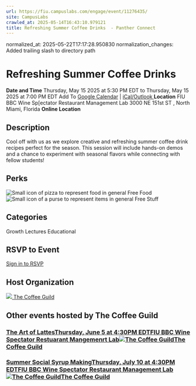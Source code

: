 ```yaml
---
url: https://fiu.campuslabs.com/engage/event/11276435/
site: CampusLabs
crawled_at: 2025-05-14T16:43:10.979121
title: Refreshing Summer Coffee Drinks  - Panther Connect
---
```

normalized_at: 2025-05-22T17:17:28.950830
normalization_changes: Added trailing slash to directory path

# Refreshing Summer Coffee Drinks 
**Date and Time**
Thursday, May 15 2025 at 5:30 PM EDT  to 
Thursday, May 15 2025 at 7:00 PM EDT
Add To [Google Calendar](https://fiu.campuslabs.com/engage/event/11276435/googlepublish) | [iCal/Outlook ](https://fiu.campuslabs.com/engage/event/11276435.ics)
**Location**
FIU BBC Wine Sp[ectator Restaurant Management Lab 
3000 NE 151st ST , North Miami, Florida 
**Online Location**
## Description
Cool off with us as we explore creative and refreshing summer coffee drink recipes perfect for the season. This session will include hands-on demos and a chance to experiment with seasonal flavors while connecting with fellow students!
## Perks
![Small icon of pizza to represent food in general](https://static.campuslabsengage.com/discovery/images/free_food.svg) Free Food 
![Small icon of a purse to represent items in general](https://static.campuslabsengage.com/discovery/images/free_stuff.svg) Free Stuff 
## Categories
Growth
Lectures
Educational
## RSVP to Event
[Sign in to RSVP](https://fiu.campuslabs.com/engage/account/login?returnUrl=/engage/event/11276435)
## Host Organization
[![](https://se-images.campuslabs.com/clink/images/c67703aa-d5ba-43e4-b8ff-97d879958ea0d2ad1655-114e-4637-b25b-6d006d5251d2.png?preset=small-sq) The Coffee Guild ](https://fiu.campuslabs.com/engage/organization/coffeeguild)
## Other events hosted by The Coffee Guild
### [The Art of LattesThursday, June 5 at 4:30PM EDTFIU BBC Wine Spectator Restuarant Mangemenrt Lab![The Coffee Guild](https://se-images.campuslabs.com/clink/images/c67703aa-d5ba-43e4-b8ff-97d879958ea0d2ad1655-114e-4637-b25b-6d006d5251d2.png?preset=small-sq)The Coffee Guild](https://fiu.campuslabs.com/engage/event/11276437)
### [Summer Social Syrup MakingThursday, July 10 at 4:30PM EDTFIU BBC Wine Spectator Restaurant Management Lab![The Coffee Guild](https://se-images.campuslabs.com/clink/images/c67703aa-d5ba-43e4-b8ff-97d879958ea0d2ad1655-114e-4637-b25b-6d006d5251d2.png?preset=small-sq)The Coffee Guild](https://fiu.campuslabs.com/engage/event/11276439)
